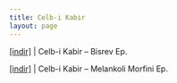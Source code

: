 ```yaml
---
title: Celb-i Kabir
layout: page
---
```


<a href="https://cloud.mail.ru/public/782805112b00/Celb-i%20Kabir%20-%20Bisrev%20E.P" target="_blank">[indir]</a> | Celb-i Kabir &#8211; Bisrev Ep.

<a href="https://cloud.mail.ru/public/77ff1812ba04/Celbi%20Kabir%20-%20Melankoli%20Morfini%20EP" target="_blank">[indir]</a> | Celb-i Kabir &#8211; Melankoli Morfini Ep.